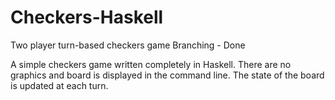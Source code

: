 # Checkers-Haskell
Two player turn-based checkers game
Branching - Done

A simple checkers game written completely in Haskell. There are no graphics and board is displayed in the command line. The state of the board is updated at each turn.
